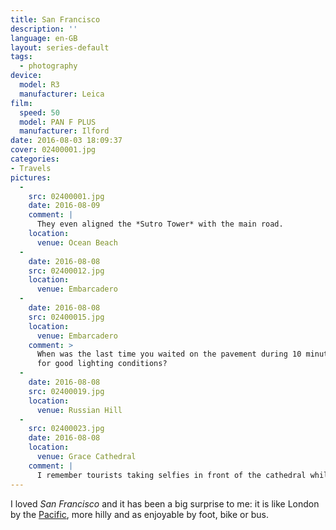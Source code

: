 ```yaml
---
title: San Francisco
description: ''
language: en-GB
layout: series-default
tags:
  - photography
device:
  model: R3
  manufacturer: Leica
film:
  speed: 50
  model: PAN F PLUS
  manufacturer: Ilford
date: 2016-08-03 18:09:37
cover: 02400001.jpg
categories:
- Travels
pictures:
  -
    src: 02400001.jpg
    date: 2016-08-09
    comment: |
      They even aligned the *Sutro Tower* with the main road.
    location:
      venue: Ocean Beach
  -
    date: 2016-08-08
    src: 02400012.jpg
    location:
      venue: Embarcadero
  -
    date: 2016-08-08
    src: 02400015.jpg
    location:
      venue: Embarcadero
    comment: >
      When was the last time you waited on the pavement during 10 minutes,
      for good lighting conditions?
  -
    date: 2016-08-08
    src: 02400019.jpg
    location:
      venue: Russian Hill
  -
    src: 02400023.jpg
    date: 2016-08-08
    location:
      venue: Grace Cathedral
    comment: |
      I remember tourists taking selfies in front of the cathedral while I was turning my back to them, to snap another kind of edifice.
---
```


I loved *San Francisco* and it has been a big surprise to me: it is like London by the [Pacific](https://en.wikipedia.org/wiki/Pacific_Ocean), more hilly and as enjoyable by foot, bike or bus. 
